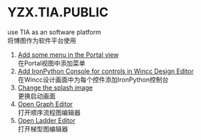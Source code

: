 # YZX.TIA.PUBLIC
use TIA as an software platform</br>
将博图作为软件平台使用</br>

1. [Add some menu in the Portal view](https://github.com/yanzixiang/YZX.TIA.PUBLIC/wiki/Add-some-menu-in-the-Portal-view)</br>
  在Portal视图中添加菜单
2. [Add IronPython Console for controls in Wincc Design Editor](https://github.com/yanzixiang/YZX.TIA.PUBLIC/wiki/Add-IronPython-Console-for-controls-in-Wincc-Design-Editor)</br>
  在Wincc设计画面中为每个控件添加IronPython控制台
3. [Change the splash image](https://github.com/yanzixiang/YZX.TIA.PUBLIC/wiki/Change-the-splash-image)</br>
   更换启动画面
4. [Open Graph Editor](https://github.com/yanzixiang/YZX.TIA.PUBLIC/wiki/Open-Graph-Editor)</br>
   打开顺序流程图编辑器
5. [Open Ladder Editor](https://github.com/yanzixiang/YZX.TIA.PUBLIC/wiki/Open-Ladder-Editor)</br>
   打开梯型图编辑器